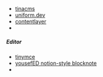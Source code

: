 - [tinacms](https://tina.io/docs/setup-overview/)
- [uniform.dev](https://uniform.dev/)
- [contentlayer](https://www.contentlayer.dev/)
- 


##### Editor
- [tinymce](https://www.tiny.cloud/)
- [yousefED notion-style blocknote](https://github.com/YousefED/BlockNote)
- 